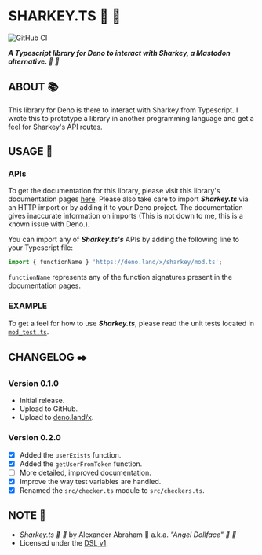 # SHARKEY.TS :shark: :sauropod:

![GitHub CI](https://github.com/angeldollface/sharkey.ts/actions/workflows/deno.yml/badge.svg)

***A Typescript library for Deno to interact with Sharkey, a Mastodon alternative. :shark: :sauropod:***

## ABOUT :books:

This library for Deno is there to interact with Sharkey from Typescript. I wrote this to prototype a library in another programming language and get a feel for Sharkey's API routes.

## USAGE :hammer:

### APIs

To get the documentation for this library, please visit this library's documentation pages [here](https://angeldollface.boo/sharkey.ts). Please also take care to import ***Sharkey.ts*** via an HTTP import or by adding it to your Deno project. The documentation gives inaccurate information on imports (This is not down to me, this is a known issue with Deno.).

You can import any of ***Sharkey.ts's*** APIs by adding the following line to your Typescript file:

```Typescript
import { functionName } 'https://deno.land/x/sharkey/mod.ts';
```

`functionName` represents any of the function signatures present in the documentation pages.

### EXAMPLE

To get a feel for how to use ***Sharkey.ts***, please read the unit tests located in [`mod_test.ts`](mod_test.ts).

## CHANGELOG :black_nib:

### Version 0.1.0

- Initial release.
- Upload to GitHub.
- Upload to [deno.land/x](https://deno.land/x).

### Version 0.2.0

- [x] Added the `userExists` function.
- [x] Added the `getUserFromToken` function.
- [ ] More detailed, improved documentation.
- [x] Improve the way test variables are handled.
- [x] Renamed the `src/checker.ts` module to `src/checkers.ts`.

## NOTE :scroll:

- *Sharkey.ts :shark: :sauropod:* by Alexander Abraham :black_heart: a.k.a. *"Angel Dollface" :dolls: :ribbon:*
- Licensed under the [DSL v1](https://github.com/angeldollface/doll-software-license).
